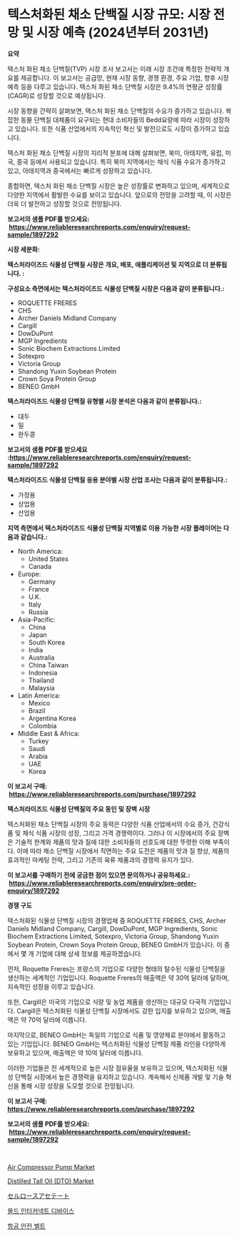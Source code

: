 <p><h1>텍스처화된 채소 단백질 시장 규모: 시장 전망 및 시장 예측 (2024년부터 2031년)</h1></p><p><strong>요약</strong></p>
<p><p>텍스처 화된 채소 단백질(TVP) 시장 조사 보고서는 미래 시장 조건에 특정한 전략적 개요를 제공합니다. 이 보고서는 공급망, 현재 시장 동향, 경쟁 환경, 주요 기업, 향후 시장 예측 등을 다루고 있습니다. 텍스처 화된 채소 단백질 시장은 9.4%의 연평균 성장률(CAGR)로 성장할 것으로 예상됩니다.</p><p>시장 동향을 간략히 살펴보면, 텍스처 화된 채소 단백질의 수요가 증가하고 있습니다. 복잡한 동물 단백질 대체품이 요구되는 현대 소비자들의 Bedd요량에 따라 시장이 성장하고 있습니다. 또한 식품 산업에서의 지속적인 혁신 및 발전으로도 시장이 증가하고 있습니다.</p><p>텍스처 화된 채소 단백질 시장의 지리적 분포에 대해 살펴보면, 북미, 아태지역, 유럽, 미국, 중국 등에서 사용되고 있습니다. 특히 북미 지역에서는 채식 식품 수요가 증가하고 있고, 아태지역과 중국에서는 빠르게 성장하고 있습니다.</p><p>종합하면, 텍스처 화된 채소 단백질 시장은 높은 성장률로 변화하고 있으며, 세계적으로 다양한 지역에서 활발한 수요를 보이고 있습니다. 앞으로의 전망을 고려할 때, 이 시장은 더욱 더 발전하고 성장할 것으로 전망됩니다.</p></p>
<p><strong>보고서의 샘플 PDF를 받으세요: &nbsp;<a href="https://www.reliableresearchreports.com/enquiry/request-sample/1897292">https://www.reliableresearchreports.com/enquiry/request-sample/1897292</a></strong></p>
<p><strong>시장 세분화:</strong></p>
<p><strong> 텍스처라이즈드 식물성 단백질 시장은 개요, 배포, 애플리케이션 및 지역으로 더 분류됩니다. :</strong></p>
<p><strong>구성요소 측면에서는 텍스처라이즈드 식물성 단백질 시장은 다음과 같이 분류됩니다.:</strong></p>
<p><ul><li>ROQUETTE FRERES</li><li>CHS</li><li>Archer Daniels Midland Company</li><li>Cargill</li><li>DowDuPont</li><li>MGP Ingredients</li><li>Sonic Biochem Extractions Limited</li><li>Sotexpro</li><li>Victoria Group</li><li>Shandong Yuxin Soybean Protein</li><li>Crown Soya Protein Group</li><li>BENEO GmbH</li></ul></p>
<p><strong> 텍스처라이즈드 식물성 단백질 유형별 시장 분석은 다음과 같이 분류됩니다.:</strong></p>
<p><ul><li>대두</li><li>밀</li><li>완두콩</li></ul></p>
<p><strong>보고서의 샘플 PDF를 받으세요 :<a href="https://www.reliableresearchreports.com/enquiry/request-sample/1897292">https://www.reliableresearchreports.com/enquiry/request-sample/1897292</a></strong></p>
<p><strong> 텍스처라이즈드 식물성 단백질 응용 분야별 시장 산업 조사는 다음과 같이 분류됩니다.:</strong></p>
<p><ul><li>가정용</li><li>상업용</li><li>산업용</li></ul></p>
<p><strong>지역 측면에서 텍스처라이즈드 식물성 단백질 지역별로 이용 가능한 시장 플레이어는 다음과 같습니다.:</strong></p>
<p><ul>
    <li>
        North America:
        <ul>
            <li>United States</li>
            <li>Canada</li>
        </ul>
    </li>
    <li>
        Europe:
        <ul>
            <li>Germany</li>
            <li>France</li>
            <li>U.K.</li>
            <li>Italy</li>
            <li>Russia</li>
        </ul>
    </li>
    <li>
        Asia-Pacific:
        <ul>
            <li>China</li>
            <li>Japan</li>
            <li>South Korea</li>
            <li>India</li>
            <li>Australia</li>
            <li>China Taiwan</li>
            <li>Indonesia</li>
            <li>Thailand</li>
            <li>Malaysia</li>
        </ul>
    </li>
    <li>
        Latin America:
        <ul>
            <li>Mexico</li>
            <li>Brazil</li>
            <li>Argentina Korea</li>
            <li>Colombia</li>
        </ul>
    </li>
    <li>
        Middle East & Africa:
        <ul>
            <li>Turkey</li>
            <li>Saudi</li>
            <li>Arabia</li>
            <li>UAE</li>
            <li>Korea</li>
        </ul>
    </li>
    </ul></p>
<p><strong>이 보고서 구매: &nbsp;<a href="https://www.reliableresearchreports.com/purchase/1897292">https://www.reliableresearchreports.com/purchase/1897292</a></strong></p>
<p><strong>텍스처라이즈드 식물성 단백질의 주요 동인 및 장벽 시장</strong></p>
<p><p>텍스처화된 채소 단백질 시장의 주요 동력은 다양한 식품 산업에서의 수요 증가, 건강식품 및 채식 식품 시장의 성장, 그리고 가격 경쟁력이다. 그러나 이 시장에서의 주요 장벽은 기술적 한계와 제품의 맛과 질에 대한 소비자들의 선호도에 대한 뚜렷한 이해 부족이다. 이에 따라 채소 단백질 시장에서 직면하는 주요 도전은 제품의 맛과 질 향상, 제품의 효과적인 마케팅 전략, 그리고 기존의 육류 제품과의 경쟁력 유지가 있다.</p></p>
<p><strong>이 보고서를 구매하기 전에 궁금한 점이 있으면 문의하거나 공유하세요.: &nbsp;<a href="https://www.reliableresearchreports.com/enquiry/pre-order-enquiry/1897292">https://www.reliableresearchreports.com/enquiry/pre-order-enquiry/1897292</a></strong></p>
<p><strong>경쟁 구도</strong></p>
<p><p>텍스처화된 식물성 단백질 시장의 경쟁업체 중 ROQUETTE FRERES, CHS, Archer Daniels Midland Company, Cargill, DowDuPont, MGP Ingredients, Sonic Biochem Extractions Limited, Sotexpro, Victoria Group, Shandong Yuxin Soybean Protein, Crown Soya Protein Group, BENEO GmbH가 있습니다. 이 중에서 몇 개 기업에 대해 상세 정보를 제공하겠습니다.</p><p>먼저, Roquette Freres는 프랑스의 기업으로 다양한 형태의 탈수된 식물성 단백질을 생산하는 세계적인 기업입니다. Roquette Freres의 매출액은 약 30억 달러에 달하며, 지속적인 성장을 이루고 있습니다.</p><p>또한, Cargill은 미국의 기업으로 식량 및 농업 제품을 생산하는 대규모 다국적 기업입니다. Cargill은 텍스처화된 식물성 단백질 시장에서도 강한 입지를 보유하고 있으며, 매출액은 약 70억 달러에 이릅니다.</p><p>마지막으로, BENEO GmbH는 독일의 기업으로 식품 및 영양제료 분야에서 활동하고 있는 기업입니다. BENEO GmbH는 텍스처화된 식물성 단백질 제품 라인을 다양하게 보유하고 있으며, 매출액은 약 10억 달러에 이릅니다.</p><p>이러한 기업들은 전 세계적으로 높은 시장 점유율을 보유하고 있으며, 텍스처화된 식물성 단백질 시장에서 높은 경쟁력을 유지하고 있습니다. 계속해서 신제품 개발 및 기술 혁신을 통해 시장 성장을 도모할 것으로 전망됩니다.</p></p>
<p><strong>이 보고서 구매: &nbsp; <a href="https://www.reliableresearchreports.com/purchase/1897292">https://www.reliableresearchreports.com/purchase/1897292</a></strong></p>
<p><strong>보고서의 샘플 PDF를 받으세요: &nbsp;<a href="https://www.reliableresearchreports.com/enquiry/request-sample/1897292">https://www.reliableresearchreports.com/enquiry/request-sample/1897292</a></strong><strong></strong></p>
<p>&nbsp;</p>
<p><p><a href="https://issuu.com/reportprime-2/docs/air-compressor-pump-market-size-2030.pptx">Air Compressor Pump Market</a></p><p><a href="https://view.publitas.com/reportprime-1/distilled-tall-oil-dto-market-size-growing-and-forecasted-for-period-from-2024-2031-and-provides-complete-market-analysis-of-this-market/">Distilled Tall Oil (DTO) Market</a></p><p><a href="https://github.com/efcvopdgkdx128/Market-Research-Report-List-1/blob/main/5286035186989.md">セルロースアセテート</a></p><p><a href="https://github.com/bunxhcci35271755/Market-Research-Report-List-1/blob/main/1903599186954.md">몰드 인터커넥트 디바이스</a></p><p><a href="https://medium.com/@cgj978890309/%ED%95%AD%EA%B3%B5-%EC%A2%8C%EC%84%9D-%EB%B2%A8%ED%8A%B8-%EC%8B%9C%EC%9E%A5-%EA%B2%BD%EC%9F%81-%EB%B6%84%EC%84%9D-%EC%8B%9C%EC%9E%A5-%EB%8F%99%ED%96%A5-%EB%B0%8F-2031%EB%85%84%EA%B9%8C%EC%A7%80%EC%9D%98-%EC%98%88%EC%B8%A1-cc8300641594">항공 안전 벨트</a></p></p>